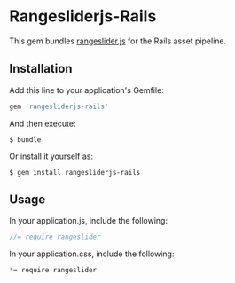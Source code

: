 # Rangesliderjs-Rails

This gem bundles [rangeslider.js](https://github.com/andreruffert/rangeslider.js)
for the Rails asset pipeline.

## Installation

Add this line to your application's Gemfile:

```ruby
gem 'rangesliderjs-rails'
```

And then execute:

    $ bundle

Or install it yourself as:

    $ gem install rangesliderjs-rails

## Usage

In your application.js, include the following:

```javascript
//= require rangeslider
```

In your application.css, include the following:

```css
*= require rangeslider
```
